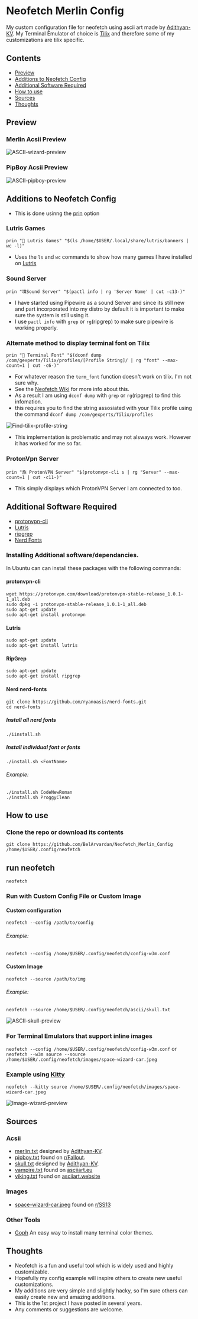 # Neofetch Merlin Config

My custom configuration file for neofetch using ascii art made by [Adithyan-KV](https://github.com/Adithyan-KV). My Terminal Emulator of choice is [Tilix](https://github.com/gnunn1/tilix) and therefore some of my customizations are tilix specific.

## Contents

- [Preview](#preview)
- [Additions to Neofetch Config](#additions-to-neofetch-config)
- [Additional Software Required](#additional-software-required)
- [How to use](#how-to-use)
- [Sources](#sources)
- [Thoughts](#thoughts)

## Preview
### Merlin Acsii Preview
![ASCII-wizard-preview](/Preview/Merlin_on_Tilix.png)
### PipBoy Acsii Preview
![ASCII-pipboy-preview](/Preview/PipBoy_on_Tilix.png)

## Additions to Neofetch Config
- This is done usinng the [prin](https://github.com/dylanaraps/neofetch/wiki/Customizing-Info#prin) option

### Lutris Games
`prin " Lutris Games" "$(ls /home/$USER/.local/share/lutris/banners | wc -l)"`
- Uses the `ls` and `wc` commands to show how many games I have installed on [Lutris](https://github.com/lutris/lutris)

### Sound Server
`prin "墳Sound Server" "$(pactl info | rg 'Server Name' | cut -c13-)"`
- I have started using Pipewire as a sound Server and since its still new and part incorporated into my distro by default it is important to make sure the system is still using it.
- I use `pactl info` with `grep` or `rg`(ripgrep) to make sure pipewire is working properly.

### Alternate method to display terminal font on Tilix
`prin " Terminal Font" "$(dconf dump /com/gexperts/Tilix/profiles/[Profile String]/ | rg "font" --max-count=1 | cut -c6-)"`
- For whatever reason the `term_font` function doesn't work on tilix. I'm not sure why.
- See the [Neofetch Wiki](https://github.com/dylanaraps/neofetch/wiki/Terminal-and-Terminal-Font-detection) for more info about this.
- As a result I am using `dconf dump` with `grep` or `rg`(ripgrep) to find this infomation.
- this requires you to find the string assosiated with your Tilix profile using the command 
`dconf dump /com/gexperts/Tilix/profiles`

![Find-tilix-profile-string](/Preview/Tilix_Profile_String.png)

- This implementation is problematic and may not alsways work. However it has worked for me so far.

### ProtonVpn Server
`prin "旅 ProtonVPN Server" "$(protonvpn-cli s | rg "Server" --max-count=1 | cut -c11-)"`
- This simply displays which ProtonVPN Server I am connected to too.

## Additional Software Required

- [protonvpn-cli](https://protonvpn.com/support/linux-ubuntu-vpn-setup)
- [Lutris](https://github.com/lutris/lutris)
- [ripgrep](https://github.com/BurntSushi/ripgrep)
- [Nerd Fonts](https://github.com/ryanoasis/nerd-fonts)

### Installing Additional software/dependancies.
In Ubuntu can can install these packages with the following commands:

#### protonvpn-cli
```
wget https://protonvpn.com/download/protonvpn-stable-release_1.0.1-1_all.deb
sudo dpkg -i protonvpn-stable-release_1.0.1-1_all.deb
sudo apt-get update
sudo apt-get install protonvpn
```
#### Lutris
```
sudo apt-get update
sudo apt-get install lutris
```
#### RipGrep
```
sudo apt-get update
sudo apt-get install ripgrep
```
#### Nerd nerd-fonts
```
git clone https://github.com/ryanoasis/nerd-fonts.git
cd nerd-fonts
```
##### Install all nerd fonts
`./iinstall.sh`
##### Install individual font or fonts
`./install.sh <FontName>`
###### Example:
```
./install.sh CodeNewRoman
./install.sh ProggyClean
```

## How to use

### Clone the repo or download its contents
`git clone https://github.com/BelArvardan/Neofetch_Merlin_Config /home/$USER/.config/neofetch`

## run neofetch
`neofetch`

### Run with Custom Config File or Custom Image
#### Custom configuration
`neofetch --config /path/to/config`
###### Example:
`neofetch --config /home/$USER/.config/neofetch/config-w3m.conf`

#### Custom Image
`neofetch --source /path/to/img`
###### Example:
`neofetch --source /home/$USER/.config/neofetch/ascii/skull.txt`

![ASCII-skull-preview](/Preview/Skull_on_Tilix.png)

### For Terminal Emulators that support inline images
`neofetch --config /home/$USER/.config/neofetch/config-w3m.conf`
or
`neofetch --w3m source --source /home/$USER/.config/neofetch/images/space-wizard-car.jpeg`

### Example using [Kitty](https://github.com/kovidgoyal/kitty)
`neofetch --kitty source /home/$USER/.config/neofetch/images/space-wizard-car.jpeg`

![Image-wizard-preview](/Preview/Space_Wizard_on_Kitty.png)

## Sources

### Acsii
- [merlin.txt](https://github.com/Adithyan-KV/neofetch_ascii/blob/master/merlin.txt) designed by [Adithyan-KV](https://github.com/Adithyan-KV).
- [pipboy.txt](https://www.reddit.com/r/Fallout/comments/2b1feu/pipboy_ascii_art/) found on [r/Fallout](https://www.reddit.com/r/Fallout).
- [skull.txt](https://github.com/Adithyan-KV/neofetch_ascii/blob/master/skull.txt)  designed by [Adithyan-KV](https://github.com/Adithyan-KV).
- [vampire.txt](https://www.asciiart.eu/mythology/monsters) found on [asciiart.eu](https://www.asciiart.eu)
- [viking.txt](https://asciiart.website/index.php?art=people/vikings) found on [asciiart.website](https://asciiart.website)
### Images
- [space-wizard-car.jpeg](https://www.reddit.com/r/SS13/comments/3szzdx/the_average_wizard_round) found on [r/SS13](https://www.reddit.com/r/SS13/)
### Other Tools
- [Goph](https://mayccoll.github.io/Gogh/) An easy way to install many terminal color themes.

## Thoughts
- Neofetch is a fun and useful tool which is widely used and highly customizable.
- Hopefully my config example will inspire others to create new useful customizations.
- My additions are very simple and slightly hacky, so I'm sure others can easily create new and amazing additions. 
- This is the 1st project I have posted in several years.
- Any comments or suggestions are welcome.
